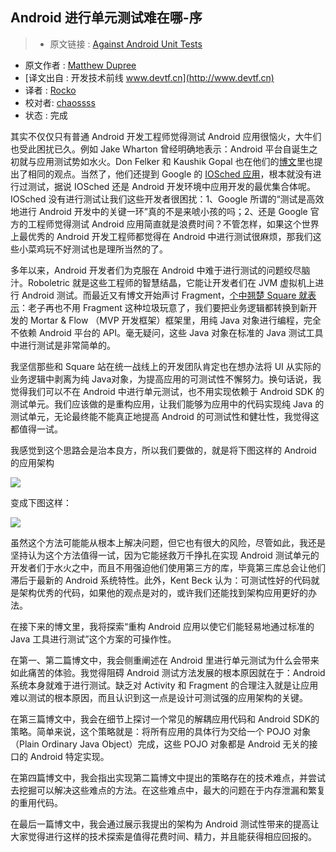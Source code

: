Android 进行单元测试难在哪-序
---

> * 原文链接 : [Against Android Unit Tests](http://philosophicalhacker.com/2015/04/10/against-android-unit-tests/)
* 原文作者 : [Matthew Dupree](http://philosophicalhacker.com/)
* [译文出自 :  开发技术前线 www.devtf.cn](http://www.devtf.cn)
* 译者 : [Rocko](https://github.com/zhengxiaopeng) 
* 校对者: [chaossss](https://github.com/chaossss)  
* 状态 :  完成 

其实不仅仅只有普通 Android 开发工程师觉得测试 Android 应用很恼火，大牛们也受此困扰已久。例如 Jake Wharton 曾经明确地表示：Android 平台自诞生之初就与应用测试势如水火。Don Felker 和 Kaushik Gopal 也在他们的[博文](http://fragmentedpodcast.com/episodes/1/)里也提出了相同的观点。当然了，他们还提到 Google 的 [IOSched 应用](https://github.com/google/iosched)，根本就没有进行过测试，据说 IOSched 还是 Android 开发环境中应用开发的最优集合体呢。IOSched 没有进行测试让我们这些开发者很困扰：1、Google 所谓的“测试是高效地进行 Android 开发中的关键一环”真的不是来唬小孩的吗；2、还是 Google 官方的工程师觉得测试 Android 应用简直就是浪费时间？不管怎样，如果这个世界上最优秀的 Android 开发工程师都觉得在 Android 中进行测试很麻烦，那我们这些小菜鸡玩不好测试也是理所当然的了。

多年以来，Android 开发者们为克服在 Android 中难于进行测试的问题绞尽脑汁。Roboletric 就是这些工程师的智慧结晶，它能让开发者们在 JVM 虚拟机上进行 Android 测试。而最近又有博文开始声讨 Fragment，[个中翘楚 Square 就表示](https://corner.squareup.com/2014/10/advocating-against-android-fragments.html)：老子再也不用 Fragment 这种垃圾玩意了，我们要把业务逻辑都转换到新开发的 Mortar & Flow （MVP 开发框架）框架里，用纯 Java 对象进行编程，完全不依赖 Android 平台的 API。毫无疑问，这些 Java 对象在标准的 Java 测试工具中进行测试是非常简单的。

我坚信那些和 Square 站在统一战线上的开发团队肯定也在想办法将 UI 从实际的业务逻辑中剥离为纯 Java对象，为提高应用的可测试性不懈努力。换句话说，我觉得我们可以不在 Android 中进行单元测试，也不用实现依赖于 Android SDK 的测试单元。我们应该做的是重构应用，让我们能够为应用中的代码实现纯 Java 的测试单元，无论最终能不能真正地提高 Android 的可测试性和健壮性，我觉得这都值得一试。

我感觉到这个思路会是治本良方，所以我们要做的，就是将下图这样的 Android 的应用架构

![](http://img.my.csdn.net/uploads/201504/26/1430014189_2164.png)

变成下图这样：

![](http://img.my.csdn.net/uploads/201504/26/1430014189_8490.png)

虽然这个方法可能能从根本上解决问题，但它也有很大的风险，尽管如此，我还是坚持认为这个方法值得一试，因为它能拯救万千挣扎在实现 Android 测试单元的开发者们于水火之中，而且不用强迫他们使用第三方的库，毕竟第三库总会让他们滞后于最新的 Android 系统特性。此外，Kent Beck 认为：可测试性好的代码就是架构优秀的代码，如果他的观点是对的，或许我们还能找到架构应用更好的办法。

在接下来的博文里，我将探索“重构 Android 应用以使它们能轻易地通过标准的 Java 工具进行测试”这个方案的可操作性。

在第一、第二篇博文中，我会侧重阐述在 Android 里进行单元测试为什么会带来如此痛苦的体验。我觉得阻碍 Android 测试方法发展的根本原因就在于：Android 系统本身就难于进行测试。缺乏对 Activity 和 Fragment 的合理注入就是让应用难以测试的根本原因，而且认识到这一点是设计可测试强的应用架构的关键。

在第三篇博文中，我会在细节上探讨一个常见的解耦应用代码和 Android SDK的策略。简单来说，这个策略就是：将所有应用的具体行为交给一个 POJO 对象（Plain Ordinary Java Object）完成，这些 POJO 对象都是 Android 无关的接口的 Android 特定实现。

在第四篇博文中，我会指出实现第二篇博文中提出的策略存在的技术难点，并尝试去挖掘可以解决这些难点的方法。在这些难点中，最大的问题在于内存泄漏和繁复的重用代码。

在最后一篇博文中，我会通过展示我提出的架构为 Android 测试性带来的提高让大家觉得进行这样的技术探索是值得花费时间、精力，并且能获得相应回报的。
